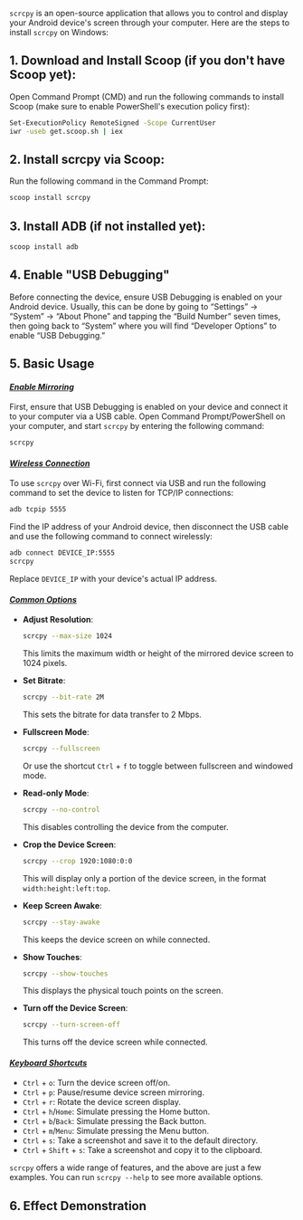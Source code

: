 `scrcpy` is an open-source application that allows you to control and display your Android device's screen through your computer. Here are the steps to install `scrcpy` on Windows:

## 1. **Download and Install Scoop** (if you don't have Scoop yet):

   Open Command Prompt (CMD) and run the following commands to install Scoop (make sure to enable PowerShell's execution policy first):

```bash
Set-ExecutionPolicy RemoteSigned -Scope CurrentUser
iwr -useb get.scoop.sh | iex
```

## 2. **Install scrcpy via Scoop**:

   Run the following command in the Command Prompt:

```bash
scoop install scrcpy
```

## 3. **Install ADB** (if not installed yet):

```bash
scoop install adb
```

## 4. **Enable "USB Debugging"**

   Before connecting the device, ensure USB Debugging is enabled on your Android device. Usually, this can be done by going to “Settings” -> “System” -> “About Phone” and tapping the “Build Number” seven times, then going back to “System” where you will find “Developer Options” to enable “USB Debugging.”

## 5. Basic Usage

#### <u>*Enable Mirroring*</u>

First, ensure that USB Debugging is enabled on your device and connect it to your computer via a USB cable. Open Command Prompt/PowerShell on your computer, and start `scrcpy` by entering the following command:

```bash
scrcpy
```

#### <u>*Wireless Connection*</u>

To use `scrcpy` over Wi-Fi, first connect via USB and run the following command to set the device to listen for TCP/IP connections:

```bash
adb tcpip 5555
```

Find the IP address of your Android device, then disconnect the USB cable and use the following command to connect wirelessly:

```bash
adb connect DEVICE_IP:5555
scrcpy
```

Replace `DEVICE_IP` with your device's actual IP address.

#### <u>*Common Options*</u>

- **Adjust Resolution**:
  
  ```bash
  scrcpy --max-size 1024
  ```
  
  This limits the maximum width or height of the mirrored device screen to 1024 pixels.

- **Set Bitrate**:
  
  ```bash
  scrcpy --bit-rate 2M
  ```
  
  This sets the bitrate for data transfer to 2 Mbps.

- **Fullscreen Mode**:
  
  ```bash
  scrcpy --fullscreen
  ```
  
  Or use the shortcut `Ctrl` + `f` to toggle between fullscreen and windowed mode.

- **Read-only Mode**:
  
  ```bash
  scrcpy --no-control
  ```
  
  This disables controlling the device from the computer.

- **Crop the Device Screen**:
  
  ```bash
  scrcpy --crop 1920:1080:0:0
  ```
  
  This will display only a portion of the device screen, in the format `width:height:left:top`.

- **Keep Screen Awake**:
  
  ```bash
  scrcpy --stay-awake
  ```
  
  This keeps the device screen on while connected.

- **Show Touches**:
  
  ```bash
  scrcpy --show-touches
  ```
  
  This displays the physical touch points on the screen.

- **Turn off the Device Screen**:
  
  ```bash
  scrcpy --turn-screen-off
  ```
  
  This turns off the device screen while connected.

#### <u>*Keyboard Shortcuts*</u>

- `Ctrl` + `o`: Turn the device screen off/on.
- `Ctrl` + `p`: Pause/resume device screen mirroring.
- `Ctrl` + `r`: Rotate the device screen display.
- `Ctrl` + `h`/`Home`: Simulate pressing the Home button.
- `Ctrl` + `b`/`Back`: Simulate pressing the Back button.
- `Ctrl` + `m`/`Menu`: Simulate pressing the Menu button.
- `Ctrl` + `s`: Take a screenshot and save it to the default directory.
- `Ctrl` + `Shift` + `s`: Take a screenshot and copy it to the clipboard.

`scrcpy` offers a wide range of features, and the above are just a few examples. You can run `scrcpy --help` to see more available options.

## 6. **Effect Demonstration**
<html>
<img src="https://nuyoahwjl.github.io/img/scrcpy.png" alt=""style="display: block; margin: 0 auto;">
</html> 


